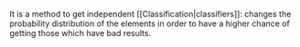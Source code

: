 It is a method to get independent [[Classification|classifiers]]: changes the probability distribution of the elements in order to have a higher chance of getting those which have bad results.